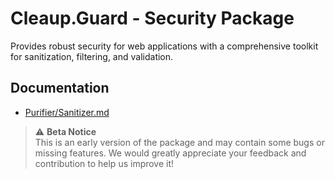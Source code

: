 # Cleaup.Guard - Security Package
Provides robust security for web applications with a comprehensive toolkit for sanitization, filtering, and validation.

## Documentation
- [Purifier/Sanitizer.md](../docs/Purifier/Sanitizer.md) 

> ⚠️ **Beta Notice**  
> This is an early version of the package and may contain some bugs or missing features. We would greatly appreciate your feedback and contribution to help us improve it!
